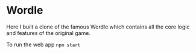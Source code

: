 # Wordle

Here I built a clone of the famous Wordle which contains all the core logic and features of the original game.

To run the web app `npm start`
